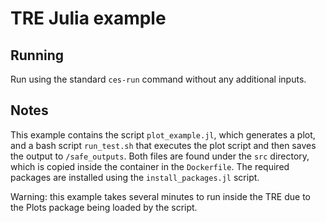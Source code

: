 # TRE Julia example

## Running

Run using the standard `ces-run` command without any additional inputs.

## Notes

This example contains the script `plot_example.jl`, which generates a plot, and a bash script `run_test.sh` that executes the plot script and then saves the output to `/safe_outputs`. Both files are found under the `src` directory, which is copied inside the container in the `Dockerfile`. The required packages are installed using the `install_packages.jl` script.

Warning: this example takes several minutes to run inside the TRE due to the Plots package being loaded by the script.
